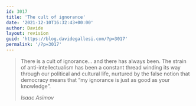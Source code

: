 ```yaml
---
id: 3017
title: 'The cult of ignorance'
date: '2021-12-10T16:32:43+00:00'
author: Davide
layout: revision
guid: 'https://blog.davidegallesi.com/?p=3017'
permalink: '/?p=3017'
---
```


> There is a cult of ignorance… and there has always been. The strain of anti-intellectualism has been a constant thread winding its way through our political and cultural life, nurtured by the false notion that democracy means that “my ignorance is just as good as your knowledge”.
> 
> <cite>Isaac Asimov</cite>